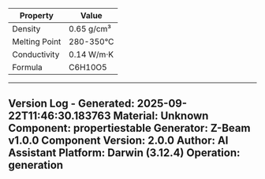 | Property | Value |
|----------|-------|
| Density | 0.65 g/cm³ |
| Melting Point | 280-350°C |
| Conductivity | 0.14 W/m·K |
| Formula | C6H10O5 |


---
Version Log - Generated: 2025-09-22T11:46:30.183763
Material: Unknown
Component: propertiestable
Generator: Z-Beam v1.0.0
Component Version: 2.0.0
Author: AI Assistant
Platform: Darwin (3.12.4)
Operation: generation
---